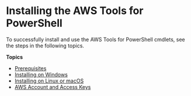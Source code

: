 # Installing the AWS Tools for PowerShell<a name="pstools-getting-set-up"></a>

To successfully install and use the AWS Tools for PowerShell cmdlets, see the steps in the following topics\.

**Topics**
+ [Prerequisites](pstools-getting-set-up-prereq.md)
+ [Installing on Windows](pstools-getting-set-up-windows.md)
+ [Installing on Linux or macOS](pstools-getting-set-up-linux-mac.md)
+ [AWS Account and Access Keys](pstools-appendix-sign-up.md)